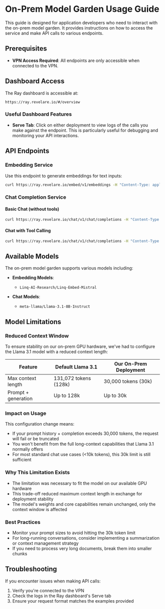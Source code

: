# On-Prem Model Garden Usage Guide

This guide is designed for application developers who need to interact with the on-prem model garden. It provides instructions on how to access the service and make API calls to various endpoints.

## Prerequisites

- **VPN Access Required**: All endpoints are only accessible when connected to the VPN.

## Dashboard Access

The Ray dashboard is accessible at:
```
https://ray.revelare.io/#/overview
```

### Useful Dashboard Features

- **Serve Tab**: Click on either deployment to view logs of the calls you make against the endpoint. This is particularly useful for debugging and monitoring your API interactions.

## API Endpoints

### Embedding Service

Use this endpoint to generate embeddings for text inputs:

```bash
curl https://ray.revelare.io/embed/v1/embeddings -H "Content-Type: application/json" -d '{"model":"Linq-AI-Research/Linq-Embed-Mistral","input":"This is a sample text to create embeddings for."}'
```

### Chat Completion Service

#### Basic Chat (without tools)

```bash
curl https://ray.revelare.io/chat/v1/chat/completions -H "Content-Type: application/json" -d '{"model":"meta-llama/Llama-3.1-8B-Instruct","messages":[{"role":"system","content":"You are a helpful assistant."},{"role":"user","content":"Provide a brief sentence describing the Ray open-source project."}],"temperature":0.7}'
```

#### Chat with Tool Calling

```bash
curl https://ray.revelare.io/chat/v1/chat/completions -H "Content-Type: application/json" -d '{"model":"meta-llama/Llama-3.1-8B-Instruct","tools":[{"type":"function","function":{"name":"get_current_weather","description":"Return the current weather for a given city.","parameters":{"type":"object","properties":{"location":{"type":"string","description":"City and state, e.g. Seattle, WA"},"unit":{"type":"string","enum":["celsius","fahrenheit"],"description":"Temperature unit"}},"required":["location"]}}}],"messages":[{"role":"system","content":"You are a helpful weather assistant."},{"role":"user","content":"What'\''s the weather in Seattle right now?"}],"tool_choice":"auto","temperature":0.0}'
```

## Available Models

The on-prem model garden supports various models including:

- **Embedding Models**: 
  - `Linq-AI-Research/Linq-Embed-Mistral`

- **Chat Models**:
  - `meta-llama/Llama-3.1-8B-Instruct`

## Model Limitations

### Reduced Context Window

To ensure stability on our on-prem GPU hardware, we've had to configure the Llama 3.1 model with a reduced context length:

| Feature | Default Llama 3.1 | Our On-Prem Deployment |
|---------|-------------------|------------------------|
| Max context length | 131,072 tokens (128k) | 30,000 tokens (30k) |
| Prompt + generation | Up to 128k | Up to 30k |

### Impact on Usage

This configuration change means:

- If your prompt history + completion exceeds 30,000 tokens, the request will fail or be truncated
- You won't benefit from the full long-context capabilities that Llama 3.1 normally offers
- For most standard chat use cases (<10k tokens), this 30k limit is still sufficient

### Why This Limitation Exists

- The limitation was necessary to fit the model on our available GPU hardware
- This trade-off reduced maximum context length in exchange for deployment stability
- The model's weights and core capabilities remain unchanged, only the context window is affected

### Best Practices

- Monitor your prompt sizes to avoid hitting the 30k token limit
- For long-running conversations, consider implementing a summarization or context management strategy
- If you need to process very long documents, break them into smaller chunks

## Troubleshooting

If you encounter issues when making API calls:

1. Verify you're connected to the VPN
2. Check the logs in the Ray dashboard's Serve tab
3. Ensure your request format matches the examples provided
